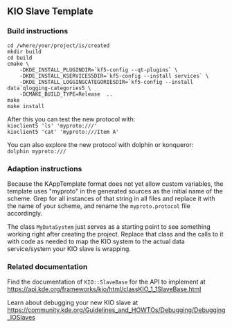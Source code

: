 KIO Slave Template
----------------------

### Build instructions

```
cd /where/your/project/is/created
mkdir build
cd build
cmake \
    -DKDE_INSTALL_PLUGINDIR=`kf5-config --qt-plugins` \
    -DKDE_INSTALL_KSERVICES5DIR=`kf5-config --install services` \
    -DKDE_INSTALL_LOGGINGCATEGORIESDIR=`kf5-config --install data`qlogging-categories5 \
    -DCMAKE_BUILD_TYPE=Release  ..
make
make install
```

After this you can test the new protocol with:  
`kioclient5 'ls' 'myproto:///'`  
`kioclient5 'cat' 'myproto:///Item A'`

You can also explore the new protocol with dolphin or konqueror:  
`dolphin myproto:///`


### Adaption instructions

Because the KAppTemplate format does not yet allow custom variables,
the template uses "myproto" in the generated sources as the initial name of the scheme.
Grep for all instances of that string in all files and replace it with the name of your scheme,
and rename the `myproto.protocol` file accordingly.

The class `MyDataSystem` just serves as a starting point to see something working right
after creating the project. Replace that class and the calls to it with code as needed to map
the KIO system to the actual data service/system your KIO slave is wrapping.


### Related documentation

Find the documentation of `KIO::SlaveBase` for the API to implement at
https://api.kde.org/frameworks/kio/html/classKIO_1_1SlaveBase.html

Learn about debugging your new KIO slave at
https://community.kde.org/Guidelines_and_HOWTOs/Debugging/Debugging_IOSlaves
